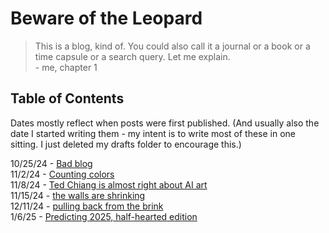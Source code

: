 # Beware of the Leopard

> This is a blog, kind of. You could also call it a journal or a book or a time capsule or a search query. Let me explain.  
> \- me, chapter 1

## Table of Contents

Dates mostly reflect when posts were first published. (And usually also the date I started writing them - my intent is to write most of these in one sitting. I just deleted my drafts folder to encourage this.)

10/25/24 - [Bad blog](posts/bad_blog/post.md)  
11/2/24 - [Counting colors](posts/counting_colors/post.md)  
11/8/24 - [Ted Chiang is almost right about AI art](posts/chiang_on_ai_art/post.md)  
11/15/24 - [the walls are shrinking](posts/walls_are_shrinking/post.md)  
12/11/24 - [pulling back from the brink](posts/capitalization/post.md)  
1/6/25 - [Predicting 2025, half-hearted edition](posts/2025_predictions/post.md)

